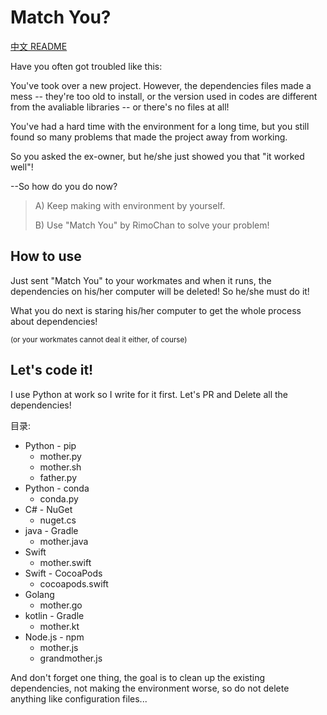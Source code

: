 # Match You?

[中文 README](README.md)

Have you often got troubled like this:

You've took over a new project. However, the dependencies files made a mess -- they're too old to install, or the version used in codes are different from the avaliable libraries -- or there's no files at all!

You've had a hard time with the environment for a long time, but you still found so many problems that made the project away from working.

So you asked the ex-owner, but he/she just showed you that "it worked well"!

--So how do you do now?


> A) Keep making with environment by yourself.
> 
> B) Use "Match You" by RimoChan to solve your problem!


## How to use

Just sent "Match You" to your workmates and when it runs, the dependencies on his/her computer will be deleted! So he/she must do it!

What you do next is staring his/her computer to get the whole process about dependencies!

<sub>(or your workmates cannot deal it either, of course)</sub>


## Let's code it!

I use Python at work so I write for it first. Let's PR and Delete all the dependencies!

目录:

- Python - pip
    - mother.py
    - mother.sh
    - father.py
- Python - conda
    - conda.py
- C# - NuGet
    - nuget.cs
- java - Gradle
    - mother.java
- Swift
    - mother.swift
- Swift - CocoaPods
    - cocoapods.swift
- Golang
    - mother.go
- kotlin - Gradle
    - mother.kt
- Node.js - npm
    - mother.js
    - grandmother.js

And don't forget one thing, the goal is to clean up the existing dependencies, not making the environment worse, so do not delete anything like configuration files...
